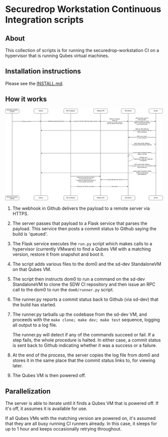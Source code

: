 # Securedrop Workstation Continuous Integration scripts

## About

This collection of scripts is for running the securedrop-workstation CI on a hypervisor that is
running Qubes virtual machines.

## Installation instructions

Please see the [INSTALL.md](INSTALL.md).

## How it works

![Flow diagram](SDW_CI_Flow_Diagram.drawio.png)

1. The webhook in Github delivers the payload to a remote server via HTTPS.

2. The server passes that payload to a Flask service that parses the payload. This service
   then posts a commit status to Github saying the build is 'queued'.

3. The Flask service executes the `run.py` script which makes calls to a hypervisor (currently
   VMware) to find a Qubes VM with a matching version, restore it from snapshot and boot it.

4. The script adds various files to the dom0 and the sd-dev StandaloneVM on that Qubes VM.

5. The script then instructs dom0 to run a command on the sd-dev StandaloneVM to clone the
   SDW CI repository and then issue an RPC call to the dom0 to run the `dom0/runner.py`
   script.

6. The runner.py reports a commit status back to Github (via sd-dev) that the build has started.

7. The runner.py tarballs up the codebase from the sd-dev VM, and proceeds with the
   `make clone; make dev; make test` sequence, logging all output to a log file.

   The runner.py will detect if any of the commands succeed or fail. If a step fails, the
   whole procedure is halted. In either case, a commit status is sent back to Github indicating
   whether it was a success or a failure.

8. At the end of the process, the server copies the log file from dom0 and stores it in the
   same place that the commit status links to, for viewing later.

9. The Qubes VM is then powered off.

## Parallelization

The server is able to iterate until it finds a Qubes VM that is powered off. If it's off, it
assumes it is available for use.

If all Qubes VMs with the matching version are powered on, it's assumed that they are all busy
running CI runners already. In this case, it sleeps for up to 1 hour and keeps occasionally
retrying throughout.
